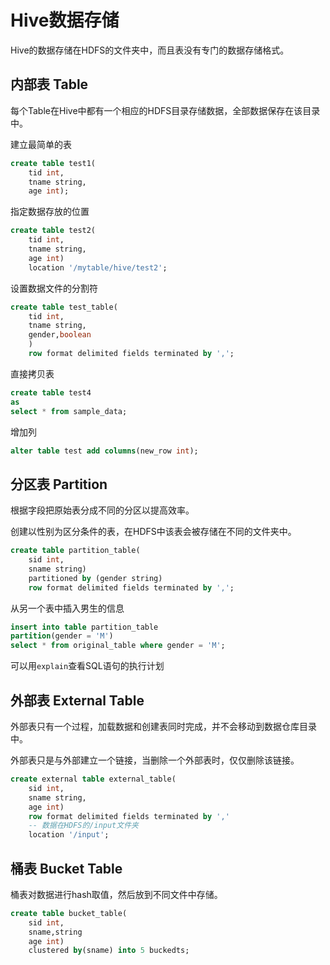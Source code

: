 # Hive数据存储

Hive的数据存储在HDFS的文件夹中，而且表没有专门的数据存储格式。

## 内部表 Table

每个Table在Hive中都有一个相应的HDFS目录存储数据，全部数据保存在该目录中。

建立最简单的表
```sql
create table test1(
    tid int,
    tname string,
    age int);
```

指定数据存放的位置
```sql
create table test2(
    tid int,
    tname string,
    age int)
    location '/mytable/hive/test2';
```

设置数据文件的分割符
```sql
create table test_table(
    tid int,
    tname string,
    gender,boolean
    )
    row format delimited fields terminated by ',';
```

直接拷贝表
```sql
create table test4
as
select * from sample_data;
```

增加列
```sql
alter table test add columns(new_row int);
```

## 分区表 Partition

根据字段把原始表分成不同的分区以提高效率。

创建以性别为区分条件的表，在HDFS中该表会被存储在不同的文件夹中。
```sql
create table partition_table(
    sid int,
    sname string)
    partitioned by (gender string)
    row format delimited fields terminated by ',';
```

从另一个表中插入男生的信息
```sql
insert into table partition_table
partition(gender = 'M')
select * from original_table where gender = 'M';
```

可以用`explain`查看SQL语句的执行计划

## 外部表 External Table

外部表只有一个过程，加载数据和创建表同时完成，并不会移动到数据仓库目录中。

外部表只是与外部建立一个链接，当删除一个外部表时，仅仅删除该链接。

```sql
create external table external_table(
    sid int,
    sname string,
    age int)
    row format delimited fields terminated by ','
    -- 数据在HDFS的/input文件夹
    location '/input';
```

## 桶表 Bucket Table

桶表对数据进行hash取值，然后放到不同文件中存储。

```sql
create table bucket_table(
    sid int,
    sname,string
    age int)
    clustered by(sname) into 5 buckedts;
```

